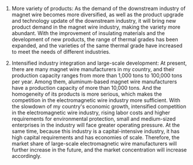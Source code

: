 1. More variety of products: As the demand of the downstream industry of magnet wire becomes more diversified, as well as the product upgrade and technology update of the downstream industry, it will bring new product demand in the magnet wire industry, making the variety more abundant. With the improvement of insulating materials and the development of new products, the range of thermal grades has been expanded, and the varieties of the same thermal grade have increased to meet the needs of different industries.

2. Intensified industry integration and large-scale development: At present, there are many magnet wire manufacturers in my country, and their production capacity ranges from more than 1,000 tons to 100,000 tons per year. Among them, aluminum-based magnet wire manufacturers have a production capacity of more than 10,000 tons. And the homogeneity of its products is more serious, which makes the competition in the electromagnetic wire industry more sufficient. With the slowdown of my country's economic growth, intensified competition in the electromagnetic wire industry, rising labor costs and higher requirements for environmental protection, small and medium-sized enterprises in the industry will face greater operating pressure. At the same time, because this industry is a capital-intensive industry, it has high capital requirements and has economies of scale. Therefore, the market share of large-scale electromagnetic wire manufacturers will further increase in the future, and the market concentration will increase accordingly.

